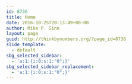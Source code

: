 ```yaml
---
id: 8736
title: Home
date: 2016-10-25T20:13:49+00:00
author: Mike P. Sinn
layout: page
guid: http://thinkbynumbers.org/?page_id=8736
slide_template:
  - default
sbg_selected_sidebar:
  - 'a:1:{i:0;s:1:"0";}'
sbg_selected_sidebar_replacement:
  - 'a:1:{i:0;s:1:"0";}'
---
```

